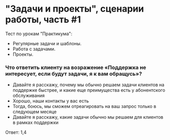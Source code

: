 # "Задачи и проекты", сценарии работы, часть #1
Тест по урокам "Практикума":
- Регулярные задачи и шаблоны.
- Работа с задачами.
- Проекты.

### Что ответить клиенту на возражение «Поддержка не интересует, если будут задачи, я к вам обращусь»?

- Давайте я расскажу, почему мы обычно решаем задачи клиентов на поддержке быстрее, и какие еще преимущества есть у абонентского обслуживания
- Хорошо, наши контакты у вас есть
- Тогда, боюсь, мы сможем отреагировать на ваш запрос только в следующем месяце
- Давайте я расскажу, какие задачи обычно мы решаем для клиентов в рамках поддержки

Ответ: 1,4
